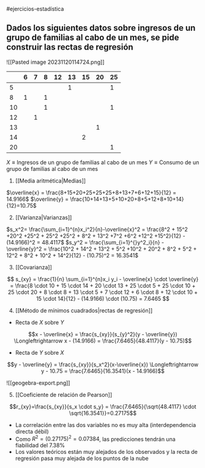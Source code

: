 #ejercicios-estadística 

## Dados los siguientes datos sobre ingresos de un grupo de familias al cabo de un mes, se pide construir las rectas de regresión

![[Pasted image 20231120114724.png]]

|     | 6   | 7   | 8   | 12  | 13  | 15  | 20  | 25  |
| --- | --- | --- | --- | --- | --- | --- | --- | --- |
|   5  |     |     |     |     |  1   |     |     |   1  |
|   8  |  1   |     |  1   |     |     |     |     |     |
|   10  |     |     | 1    |     |     |     |     |   1  |
|  12   |     | 1    |     |     |     |     |     |     |
|   13  |     |     |     |     |     |     |  1   |     |
|  14   |     |     |     |     |     |  2   |     |     |
|  20 |     |     |     |     |     |     |     |   1  |

$X \equiv \text{Ingresos de un grupo de familias al cabo de un mes}$
$Y \equiv \text{Consumo de un grupo de familias al cabo de un mes}$

1. [[Media aritmética|Medias]]

$\overline{x} = \frac{8+15+20+25+25+25+8+13+7+6+12+15}{12} = 14.9166$
$\overline{y} = \frac{10+14+13+5+10+20+8+5+12+8+10+14}{12}=10.75$

2. [[Varianza|Varianzas]]

$s_x^2= \frac{\sum_{i=1}^{n}x_i^2}{n}-\overline{x}^2 = \frac{8^2 + 15^2 +20^2 +25^2 + 25^2 +25^2 + 8^2 + 13^2 +7^2 +6^2 +12^2 +15^2}{12} - (14.9166)^2 = 48.4117$
$s_y^2 = \frac{\sum_{i=1}^{}y^2_i}{n} - \overline{y}^2 = \frac{10^2 + 14^2 + 13^2 + 5^2 +10^2 + 20^2 + 8^2 + 5^2 + 12^2 + 8^2 + 10^2 + 14^2}{12} - (10.75)^2 = 16.3541$

3. [[Covarianza]]

$$
s_{xy} = \frac{1}{n} \sum_{i=1}^{n}x_i y_i - \overline{x} \cdot \overline{y} = \frac{8 \cdot 10 + 15 \cdot 14 + 20 \cdot 13 + 25 \cdot 5 + 25 \cdot 10 + 25 \cdot 20 + 8 \cdot 8 + 13 \cdot 5 + 7 \cdot 12 + 6 \cdot 8 + 12 \cdot  10 + 15 \cdot 14}{12} - (14.9166) \cdot (10.75) = 7.6465
$$

4. [[Método de mínimos cuadrados|rectas de regresión]]

- Recta de $X$ sobre $Y$

$$x - \overline{x} = \frac{s_{xy}}{s_{y}^2}(y - \overline{y}) \Longleftrightarrow x - (14.9166) = \frac{7.6465}{48.4117}(y - 10.75)$$

- Recta de $Y$ sobre $X$

$$y - \overline{y} = \frac{s_{xy}}{s_x^2}(x-\overline{x}) \Longleftrightarrow y - 10.75 = \frac{7.6465}{16.3541}(x - 14.9166)$$

![[geogebra-export.png]]

5. [[Coeficiente de relación de Pearson]]

$$r_{xy}=\frac{s_{xy}}{s_x \cdot s_y} = \frac{7.6465}{\sqrt{48.4117} \cdot \sqrt{16.3541}}=0.27175$$
- La correlación entre las dos variables no es muy alta (interdependencia directa débil)
- Como $R^2 = (0.27175)^2 = 0.07384$, las predicciones tendrán una fiabilidad del $7.38 \%$
- Los valores teóricos están muy alejados de los observados y la recta de regresión pasa muy alejada de los puntos de la nube
